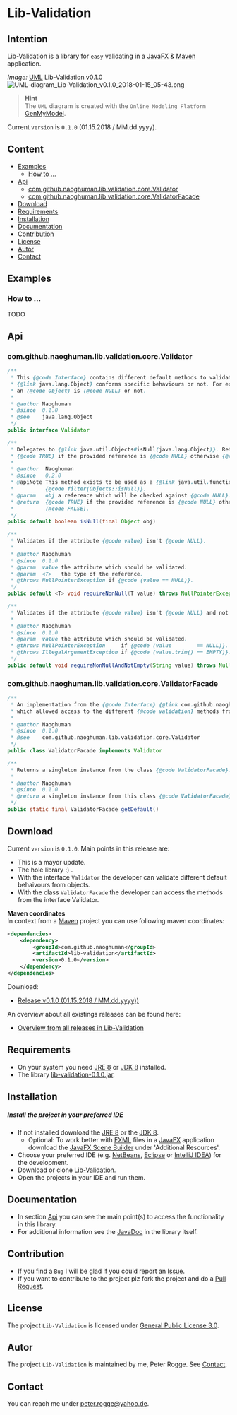 Lib-Validation
===



Intention
---

Lib-Validation is a library for `easy` validating in a [JavaFX] &amp; [Maven] application.

_Image:_ [UML] Lib-Validation v0.1.0  
![UML-diagram_Lib-Validation_v0.1.0_2018-01-15_05-43.png][UML-diagram_Lib-Validation_v0.1.0_2018-01-15_05-43]

> __Hint__  
> The `UML` diagram is created with the `Online Modeling Platform` [GenMyModel].

Current `version` is `0.1.0` (01.15.2018 / MM.dd.yyyy).



Content
---

* [Examples](#Examples)
    - [How to ...](#HoTo)
* [Api](#Api)
    - [com.github.naoghuman.lib.validation.core.Validator](#InVa)
    - [com.github.naoghuman.lib.validation.core.ValidatorFacade](#ClVaFa)
* [Download](#Download)
* [Requirements](#Requirements)
* [Installation](#Installation)
* [Documentation](#Documentation)
* [Contribution](#Contribution)
* [License](#License)
* [Autor](#Autor)
* [Contact](#Contact)



Examples<a name="Examples" />
---

### How to ...<a name="HoTo" />

TODO



Api<a name="Api" />
---

### com.github.naoghuman.lib.validation.core.Validator<a name="InVa" />

```java
/**
 * This {@code Interface} contains different default methods to validate if an 
 * {@link java.lang.Object} conforms specific behaviours or not. For example if 
 * an {@code Object} is {@code NULL} or not.
 *
 * @author Naoghuman
 * @since  0.1.0
 * @see    java.lang.Object
 */
public interface Validator
```

```java
/**
 * Delegates to {@link java.util.Objects#isNull(java.lang.Object)}. Returns 
 * {@code TRUE} if the provided reference is {@code NULL} otherwise {@code FALSE}.
 * 
 * @author  Naoghuman
 * @since   0.2.0
 * @apiNote This method exists to be used as a {@link java.util.function.Predicate}, 
 *          {@code filter(Objects::isNull)}.
 * @param   obj a reference which will be checked against {@code NULL}.
 * @return  {@code TRUE} if the provided reference is {@code NULL} otherwise
 *          {@code FALSE}.
 */
public default boolean isNull(final Object obj)
```

```java
/**
 * Validates if the attribute {@code value} isn't {@code NULL}.
 *
 * @author Naoghuman
 * @since  0.1.0
 * @param  value the attribute which should be validated.
 * @param  <T>   the type of the reference.
 * @throws NullPointerException if {@code (value == NULL)}.
 */
public default <T> void requireNonNull(T value) throws NullPointerException
```

```java
/**
 * Validates if the attribute {@code value} isn't {@code NULL} and not {@code EMPTY}.
 *
 * @author Naoghuman
 * @since  0.1.0
 * @param  value the attribute which should be validated.
 * @throws NullPointerException     if {@code (value        == NULL)}.
 * @throws IllegalArgumentException if {@code (value.trim() == EMPTY)}.
 */
public default void requireNonNullAndNotEmpty(String value) throws NullPointerException, IllegalArgumentException
```


### com.github.naoghuman.lib.validation.core.ValidatorFacade<a name="ClVaFa" />

```java
/**
 * An implementation from the {@code Interface} {@link com.github.naoghuman.lib.validation.core.Validator} 
 * which allowed access to the different {@code validation} methods from the {@code Interface}.
 *
 * @author Naoghuman
 * @since  0.1.0
 * @see    com.github.naoghuman.lib.validation.core.Validator
 */
public class ValidatorFacade implements Validator
```

```java
/**
 * Returns a singleton instance from the class {@code ValidatorFacade}.
 *
 * @author Naoghuman
 * @since  0.1.0
 * @return a singleton instance from this class {@code ValidatorFacade}.
 */
public static final ValidatorFacade getDefault()
```



Download<a name="Download" />
---

Current `version` is `0.1.0`. Main points in this release are:
* This is a mayor update.
* The hole library :) .
* With the interface `Validator` the developer can validate different default 
  behaivours from objects.
* With the class `ValidatorFacade` the developer can access the methods from the 
  interface Validator.

**Maven coordinates**  
In context from a [Maven] project you can use following maven coordinates: 
```xml
<dependencies>
    <dependency>
        <groupId>com.github.naoghuman</groupId>
        <artifactId>lib-validation</artifactId>
        <version>0.1.0</version>
    </dependency>
</dependencies>
```

Download:
* [Release v0.1.0 (01.15.2018 / MM.dd.yyyy))]

An overview about all existings releases can be found here:
* [Overview from all releases in Lib-Validation]



Requirements<a name="Requirements" />
---

* On your system you need [JRE 8] or [JDK 8] installed.
* The library [lib-validation-0.1.0.jar](#Installation).



Installation<a name="Installation" />
---

##### Install the project in your preferred IDE

* If not installed download the [JRE 8] or the [JDK 8].
    - Optional: To work better with [FXML] files in a [JavaFX] application 
      download the [JavaFX Scene Builder] under 'Additional Resources'.
* Choose your preferred IDE (e.g. [NetBeans], [Eclipse] or [IntelliJ IDEA]) for 
  the development.
* Download or clone [Lib-Validation].
* Open the projects in your IDE and run them.



Documentation<a name="Documentation" />
---

* In section [Api](#Api) you can see the main point(s) to access the functionality 
  in this library.
* For additional information see the [JavaDoc] in the library itself.



Contribution<a name="Contribution" />
---

* If you find a `Bug` I will be glad if you could report an [Issue].
* If you want to contribute to the project plz fork the project and do a [Pull Request].



License<a name="License" />
---

The project `Lib-Validation` is licensed under [General Public License 3.0].



Autor<a name="Autor" />
---

The project `Lib-Validation` is maintained by me, Peter Rogge. See [Contact](#Contact).



Contact<a name="Contact" />
---

You can reach me under <peter.rogge@yahoo.de>.



[//]: # (Images)
[UML-diagram_Lib-Validation_v0.1.0_2018-01-15_05-43]:https://user-images.githubusercontent.com/8161815/34957064-43a4a724-fa2c-11e7-88dc-1f1240a57cfb.png



[//]: # (Links)
[Eclipse]:https://www.eclipse.org/
[FXML]:http://docs.oracle.com/javafx/2/fxml_get_started/jfxpub-fxml_get_started.htm
[General Public License 3.0]:http://www.gnu.org/licenses/gpl-3.0.en.html
[GenMyModel]:https://www.genmymodel.com/
[IntelliJ IDEA]:http://www.jetbrains.com/idea/
[Issue]:https://github.com/Naoghuman/lib-validation/issues
[JavaDoc]:http://www.oracle.com/technetwork/java/javase/documentation/index-jsp-135444.html
[JavaFX]:http://docs.oracle.com/javase/8/javase-clienttechnologies.htm
[JavaFX Scene Builder]:http://www.oracle.com/technetwork/java/javase/downloads/index.html
[JDK 8]:http://www.oracle.com/technetwork/java/javase/downloads/jdk8-downloads-2133151.html
[JRE 8]:http://www.oracle.com/technetwork/java/javase/downloads/jre8-downloads-2133155.html
[Lib-Validation]:https://github.com/Naoghuman/lib-validation
[Maven]:http://maven.apache.org/
[NetBeans]:https://netbeans.org/
[Overview from all releases in Lib-Validation]:https://github.com/Naoghuman/lib-validation/releases
[Pull Request]:https://help.github.com/articles/using-pull-requests
[Release v0.1.0 (01.15.2018 / MM.dd.yyyy))]:https://github.com/Naoghuman/lib-validation/releases/tag/v0.1.0
[UML]:https://en.wikipedia.org/wiki/Unified_Modeling_Language
